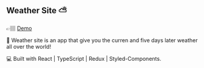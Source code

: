 ## Weather Site ⛅

👉🏽 [Demo](https://itai-natan-herolo-weather-app.netlify.app/)

🌟 Weather site is an app that give you the curren and five days later weather all over the world! 

💻 Built with React | TypeScript | Redux | Styled-Components.
